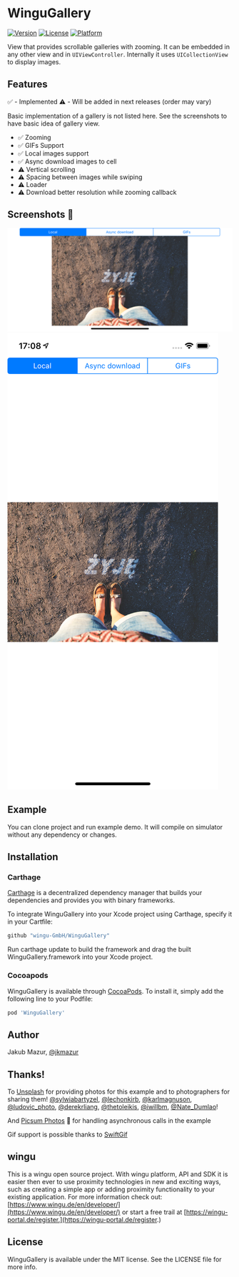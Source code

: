 # WinguGallery

[![Version](https://img.shields.io/cocoapods/v/WinguGallery.svg?style=flat)](https://cocoapods.org/pods/WinguGallery)
[![License](https://img.shields.io/cocoapods/l/WinguGallery.svg?style=flat)](https://cocoapods.org/pods/WinguGallery)
[![Platform](https://img.shields.io/cocoapods/p/WinguGallery.svg?style=flat)](https://cocoapods.org/pods/WinguGallery)

View that provides scrollable galleries with zooming. It can be embedded in any other view and in `UIViewController`. Internally it uses `UICollectionView` to display images.

## Features
✅ - Implemented ⚠️ - Will be added in next releases (order may vary)

Basic implementation of a gallery is not listed here. See the screenshots to have basic idea of gallery view.

* ✅ Zooming
* ✅ GIFs Support
* ✅ Local images support
* ✅ Async download images to cell
* ⚠️ Vertical scrolling
* ⚠️ Spacing between images while swiping
* ⚠️ Loader
* ⚠️ Download better resolution while zooming callback

## Screenshots 📸

![Horizontal view](README_media/horizontal.png)<br/>
![Vertical view](README_media/vertical.png)


## Example

You can clone project and run example demo. It will compile on simulator without any dependency or changes.

## Installation

### Carthage

[Carthage](https://github.com/Carthage/Carthage) is a decentralized dependency manager that builds your dependencies and provides you with binary frameworks.


To integrate WinguGallery into your Xcode project using Carthage, specify it in your Cartfile:

```ruby
github "wingu-GmbH/WinguGallery"
```
Run carthage update to build the framework and drag the built WinguGallery.framework into your Xcode project.

### Cocoapods

WinguGallery is available through [CocoaPods](https://cocoapods.org). To install
it, simply add the following line to your Podfile:

```ruby
pod 'WinguGallery'
```

## Author

Jakub Mazur, [@jkmazur](https://twitter.com/jkmazur)

## Thanks!

To [Unsplash](https://twitter.com/unsplash) for providing photos for this example and to photographers for sharing them! [@sylwiabartyzel](https://twitter.com/sylwiabartyzel), [@lechonkirb](https://twitter.com/lechonkirb), [@karlmagnuson](https://twitter.com/karlmagnuson), [@ludovic_photo](https://twitter.com/ludovic_photo), [@derekrliang](https://twitter.com/derekrliang), [@thetoleikis](https://twitter.com/thetoleikis), [@iwillbm](https://twitter.com/iwillbm), [@Nate_Dumlao](https://twitter.com/nate_dumlao)!

And [Picsum Photos](https://picsum.photos) 🙌 for handling asynchronous calls in the example

Gif support is possible thanks to [SwiftGif](https://github.com/swiftgif/SwiftGif)
## wingu

This is a wingu open source project. With wingu platform, API and SDK it is easier then ever to use proximity technologies in new and exciting ways, such as creating a simple app or adding proximity functionality to your existing application. For more information check out: [https://www.wingu.de/en/developer/](https://www.wingu.de/en/developer/) or start a free trail at [https://wingu-portal.de/register.](https://wingu-portal.de/register.)
## License

WinguGallery is available under the MIT license. See the LICENSE file for more info.

